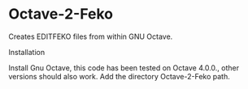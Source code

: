 # Octave-2-Feko
Creates EDITFEKO files from within GNU Octave. 

Installation

Install Gnu Octave, this code has been tested on Octave 4.0.0., other versions should
also work. Add the directory Octave-2-Feko path.
